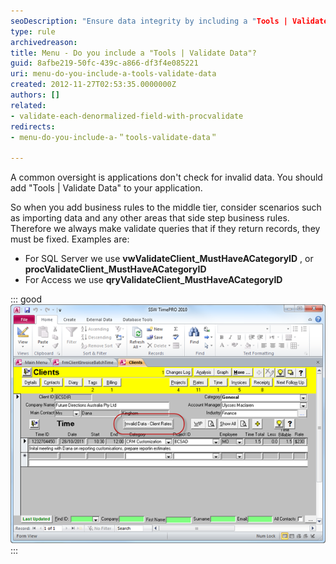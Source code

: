 ```yaml
---
seoDescription: "Ensure data integrity by including a "Tools | Validate Data" feature in your application to prevent invalid data from entering the system."
type: rule
archivedreason: 
title: Menu - Do you include a "Tools | Validate Data"?
guid: 8afbe219-50fc-439c-a866-df3f4e085221
uri: menu-do-you-include-a-tools-validate-data
created: 2012-11-27T02:53:35.0000000Z
authors: []
related: 
- validate-each-denormalized-field-with-procvalidate
redirects:
- menu-do-you-include-a-＂tools-validate-data＂

---
```


A common oversight is applications don't check for invalid data. You should add "Tools | Validate Data" to your application.

<!--endintro-->

So when you add business rules to the middle tier, consider scenarios such as importing data and any other areas that side step business rules. Therefore we always make validate queries that if they return records, they must be fixed. Examples are:

* For SQL Server we use  **vwValidateClient\_MustHaveACategoryID** , or  **procValidateClient\_MustHaveACategoryID**
* For Access we use  **qryValidateClient\_MustHaveACategoryID**

::: good  
![Figure: Good Example - This application, while not the prettiest, has a handy validation tool to check for incorrect data](../../assets/TimeProValidateData.png)  
:::

